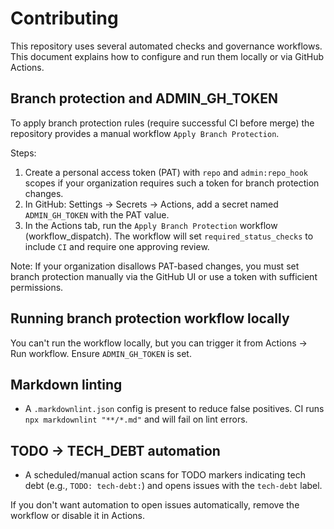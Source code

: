 # Contributing

This repository uses several automated checks and governance workflows. This document explains how to configure and run them locally or via GitHub Actions.

## Branch protection and ADMIN_GH_TOKEN

To apply branch protection rules (require successful CI before merge) the repository provides a manual workflow `Apply Branch Protection`.

Steps:
1. Create a personal access token (PAT) with `repo` and `admin:repo_hook` scopes if your organization requires such a token for branch protection changes.
2. In GitHub: Settings → Secrets → Actions, add a secret named `ADMIN_GH_TOKEN` with the PAT value.
3. In the Actions tab, run the `Apply Branch Protection` workflow (workflow_dispatch). The workflow will set `required_status_checks` to include `CI` and require one approving review.

Note: If your organization disallows PAT-based changes, you must set branch protection manually via the GitHub UI or use a token with sufficient permissions.

## Running branch protection workflow locally
You can't run the workflow locally, but you can trigger it from Actions → Run workflow. Ensure `ADMIN_GH_TOKEN` is set.

## Markdown linting
- A `.markdownlint.json` config is present to reduce false positives. CI runs `npx markdownlint "**/*.md"` and will fail on lint errors.

## TODO → TECH_DEBT automation
- A scheduled/manual action scans for TODO markers indicating tech debt (e.g., `TODO: tech-debt:`) and opens issues with the `tech-debt` label.

If you don't want automation to open issues automatically, remove the workflow or disable it in Actions.
